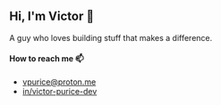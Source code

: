 ## Hi, I'm Victor 👋

A guy who loves building stuff that makes a difference.

#### How to reach me 📫
- vpurice@proton.me
- [in/victor-purice-dev](https://www.linkedin.com/in/victor-purice-dev)


